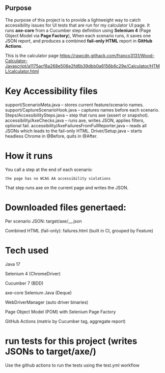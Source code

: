 ## Purpose
The purpose of this project is to provide a lightweight way to catch accessibility issues for UI tests that are run for my calculator UI page. 
It runs **axe-core** from a Cucumber step definition using **Selenium 4** (Page Object Model via **Page Factory**), 
When each scenario runs, it saves one JSON report, and produces a combined **fail-only HTML** report in **GitHub Actions**.  

This is the calculator page https://rawcdn.githack.com/franco3131/Wood-Calculator-Javascript/a1175acf8a268e506e2fd6b39dbb0a6156b6c29e/Calculator/HTML/calculator.html


# Key Accessibility files 


support/ScenarioMeta.java – stores current feature/scenario names.
support/CaptureScenarioHook.java – captures names before each scenario.
Steps/AccessibilitySteps.java – step that runs axe (assert or snapshot).
accessibility/AxeChecks.java – runs axe, writes JSON, applies filters, optional fail.
accessibility/AxeFailuresFromFullReporter.java – reads all JSONs which leads to the fail-only HTML.
Driver/Setup.java – starts headless Chrome in @Before, quits in @After.



# How it runs

You call a step at the end of each scenario:

```
the page has no WCAG AA accessibility violations
```
That step runs axe on the current page and writes the JSON.

# Downloaded files genertaed:

Per scenario JSON: target/axe/<Feature>__<Scenario>.json

Combined HTML (fail-only): failures.html (built in CI, grouped by Feature)


# Tech used

Java 17

Selenium 4 (ChromeDriver)

Cucumber 7 (BDD)

axe-core Selenium Java (Deque)

WebDriverManager (auto driver binaries)

Page Object Model (POM) with Selenium Page Factory

GitHub Actions (matrix by Cucumber tag, aggregate report)

# run tests for this project (writes JSONs to target/axe/)

Use the github actions to run the tests using the test.yml workflow 



